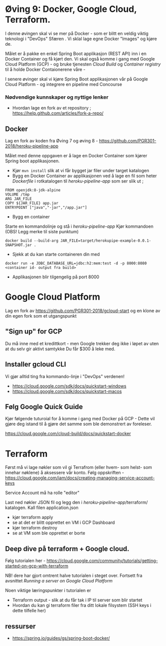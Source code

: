 # Øving 9: Docker, Google Cloud, Terraform. 

I denne øvingen skal vi se mer på Docker - som er blitt en veldig viktig teknologi i "DevOps" Sfæren . Vi sklal lage egne Docker "Images" og kjøre de.

Målet er å pakke en enkel Spring Boot applikasjon (REST API) inn i en Docker Container og få kjørt den. Vi skal også komme i gang med Google Cloud Platform (GCP) - og bruke tjenesten _Cloud Build_ og _Container registry_ til å holde Docker Contaionerene våre - 

I senere øvinger skal vi kjøre Spring Boot applikasjonen vår på Google Cloud Platform - og integrere en pipeline med Concourse

### Nødvendige kunnskaper og nyttige lenker

* Hvordan lage en fork av et repository ; https://help.github.com/articles/fork-a-repo/

## Docker 

Lag en fork av koden fra Øving 7 og øving 8 - https://github.com/PGR301-2018/heroku-pipeline-app

Målet med denne oppgaven er å lage en Docker Container som kjører Spring boot applikasjonen.

* Kjør ```mvn install``` slik at vi får bygget jar filer under target katalogen
* Bygg en Docker Container av applikasjonen ved å lage en fil som heter _Dockerfile_ i rotkatalogen til _heroku-pipeline-app_ som ser slik ut ; 

```
FROM openjdk:8-jdk-alpine
VOLUME /tmp
ARG JAR_FILE
COPY ${JAR_FILE} app.jar
ENTRYPOINT ["java","-jar","/app.jar"]
```

* Bygg en container 

Starte en kommandolinje og stå i _heroku-pipeline-app_
Kjør kommandoen (OBS! Legg merke til siste punktum)

```
docker build --build-arg JAR_FILE=target/herokupipe-example-0.0.1-SNAPSHOT.jar .
```

* Sjekk at du kan starte containeren din med

```
docker run -e JDBC_DATABASE_URL=jdbc:h2:mem:test -d -p 8000:8080 <container id- output fra build>
```

* Applikasjonen blir tilgengelig på port 8000

# Google Cloud Platform 

Lag en fork av https://github.com/PGR301-2018/gcloud-start  og en klone av din egen fork som et utgangspunkt

## "Sign up" for GCP

Du må inne med et kredittkort - men Google trekker deg ikke i løpet av uten at du selv gir aktivt samtykke
Du får $300 å leke med. 

## Installer gcloud CLI

Vi gjør alltid ting fra kommando-linje i "DevOps" verdenen!

* https://cloud.google.com/sdk/docs/quickstart-windows
* https://cloud.google.com/sdk/docs/quickstart-macos

## Følg Google Quick Guide

Kjør følgende tuturoial for å komme i gang med Docker på GCP - Dette vil gjøre deg istand til å gjøre det samme som ble demonstrert av foreleser. 

https://cloud.google.com/cloud-build/docs/quickstart-docker

# Terraform 

Først må vi lage nøkler som vil gi Terrafrom (eller hvem- som helst- som innehar nøklene) å aksessere vår konto. Følg oppskriften - https://cloud.google.com/iam/docs/creating-managing-service-account-keys

Service Account må ha rolle "editor"

Last ned nøkler JSON fil og legg den i _heroku-pipeline-app_/terraform/ katalogen. Kall filen application.json

* kjør terraform apply
* se at det er blitt opprettet en VM i GCP Dashboard
* kjør terraform destroy
* se at VM som ble opprettet er borte 

## Deep dive på terraform + Google cloud. 

Følg tutorialen her - https://cloud.google.com/community/tutorials/getting-started-on-gcp-with-terraform  

NB! dere har gjort omtrent halve tutorialen i steget over. Fortsett fra avsnittet *Running a server on Google Cloud Platform*

Noen viktige læringspunkter i tutorialen er

* Terraform output - slik at du får tak i IP til server som blir startet
* Hvordan du kan gi terraform filer fra ditt lokale filsystem (SSH keys i dette tilfelle her)

## ressurser

* https://spring.io/guides/gs/spring-boot-docker/


